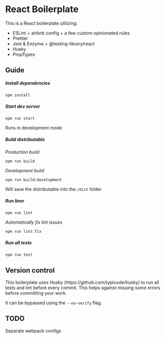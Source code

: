 <h1>React Boilerplate</h1>
This is a React boilerplate utilizing:

* ESLint + airbnb config + a few custom opinionated rules
* Prettier
* Jest & Enzyme + @testing-library/react
* Husky
* PropTypes

<h2>Guide</h2>
<h5>Install dependencies</h5>

    npm install

<h5>Start dev server</h5>

    npm run start

Runs in development mode
<h5>Build distributable</h5>

*Production build*

    npm run build 

*Development build*

    npm run build:development
    
Will save the distributable into the `/dist` folder

<h5>Run liner</h5>

    npm run lint
    
*Automatically fix lint issues*

    npm run lint:fix
    
<h5>Run all tests</h5>

    npm run test

<h2>Version control</h2>
This boilerplate uses Husky (https://github.com/typicode/husky) to run all tests and lint before every commit. This helps against missing some errors before committing your work.

It can be bypassed using the `--no-verify` flag.

<h2>TODO</h2>
Separate webpack configs
